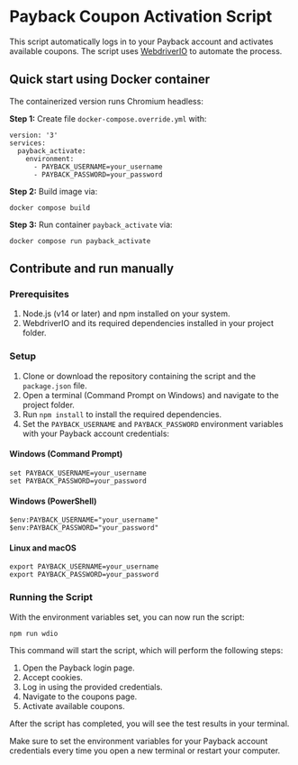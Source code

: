 # Payback Coupon Activation Script

This script automatically logs in to your Payback account and activates available coupons. The script uses [WebdriverIO](https://webdriver.io) to automate the process.

## Quick start using Docker container

The containerized version runs Chromium headless:

**Step 1:** Create file `docker-compose.override.yml` with:

```
version: '3'
services:
  payback_activate:
    environment:
      - PAYBACK_USERNAME=your_username
      - PAYBACK_PASSWORD=your_password
```

**Step 2:** Build image via:

```
docker compose build
```

**Step 3:** Run container `payback_activate` via:

```
docker compose run payback_activate
```

## Contribute and run manually

### Prerequisites

1. Node.js (v14 or later) and npm installed on your system.
2. WebdriverIO and its required dependencies installed in your project folder.

### Setup

1. Clone or download the repository containing the script and the `package.json` file.
2. Open a terminal (Command Prompt on Windows) and navigate to the project folder.
3. Run `npm install` to install the required dependencies.
4. Set the `PAYBACK_USERNAME` and `PAYBACK_PASSWORD` environment variables with your Payback account credentials:

#### Windows (Command Prompt)
   
```
set PAYBACK_USERNAME=your_username
set PAYBACK_PASSWORD=your_password
```

#### Windows (PowerShell)

```
$env:PAYBACK_USERNAME="your_username"
$env:PAYBACK_PASSWORD="your_password"
```

#### Linux and macOS
```
export PAYBACK_USERNAME=your_username
export PAYBACK_PASSWORD=your_password
```

### Running the Script

With the environment variables set, you can now run the script:

```
npm run wdio
```

This command will start the script, which will perform the following steps:

1. Open the Payback login page.
2. Accept cookies.
3. Log in using the provided credentials.
4. Navigate to the coupons page.
5. Activate available coupons.

After the script has completed, you will see the test results in your terminal.

Make sure to set the environment variables for your Payback account credentials every time you open a new terminal or restart your computer.
